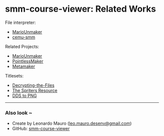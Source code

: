 # smm-course-viewer: Related Works

File interpreter:
- [MarioUnmaker](https://github.com/Treeki/MarioUnmaker/blob/master/FormatNotes.md)
- [cemu-smm](https://github.com/Tarnadas/cemu-smm/blob/master/documentation/course_file.md)

Related Projects:
- [MarioUnmaker](https://github.com/Treeki/MarioUnmaker)
- [PointlessMaker](https://github.com/aboood40091/PointlessMaker)
- [Metamaker](https://github.com/RoadrunnerWMC/Metamaker)

Titlesets:
- [Decrypting-the-Files](https://github.com/GRAnimated/SMMGuide/wiki/(Wii-U)-Decrypting-the-Files)
- [The Spriters Resource](https://www.spriters-resource.com/wii_u/supermariomaker/)
- [DDS to PNG](https://image.online-convert.com/convert-to-png)

---
### Also look ~

- Create by Leonardo Mauro (leo.mauro.desenv@gmail.com)
- GitHub: [smm-course-viewer](https://github.com/leomaurodesenv/smm-course-viewer)
